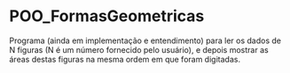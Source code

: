 # POO_FormasGeometricas
Programa (ainda em implementação e entendimento) para ler os dados de N figuras (N é um número fornecido pelo usuário), e depois mostrar as áreas destas figuras na mesma ordem em que foram digitadas.
